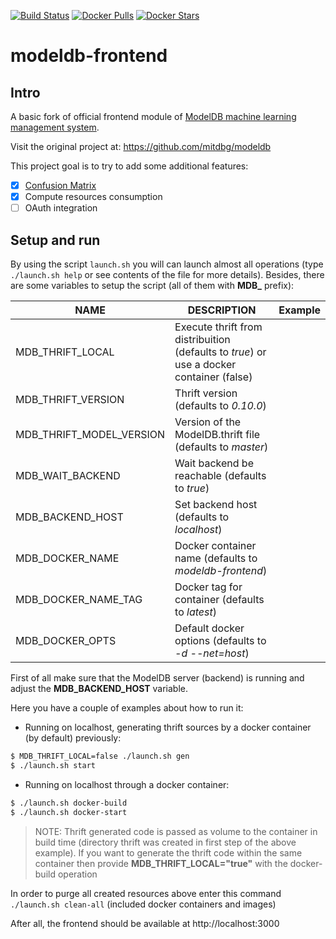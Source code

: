 [![Build Status](https://travis-ci.org/engapa/modeldb-frontend.svg)](https://travis-ci.org/engapa/modeldb-frontend)
[![Docker Pulls](https://img.shields.io/docker/pulls/engapa/modeldb-frontend.svg)](https://hub.docker.com/r/engapa/modeldb-frontend/)
[![Docker Stars](https://img.shields.io/docker/stars/engapa/modeldb-frontend.svg)](https://hub.docker.com/r/engapa/modeldb-frontend/)

# modeldb-frontend

## Intro

A basic fork of official frontend module of [ModelDB machine learning management system](http://modeldb.csail.mit.edu).

Visit the original project at:  https://github.com/mitdbg/modeldb

This project goal is to try to add some additional features:

- [x] [Confusion Matrix](https://www.google.es/url?sa=t&rct=j&q=&esrc=s&source=web&cd=1&cad=rja&uact=8&ved=0ahUKEwjr9YCtuqzYAhWEShQKHdvzDOoQFggnMAA&url=https%3A%2F%2Fen.wikipedia.org%2Fwiki%2FConfusion_matrix&usg=AOvVaw1sC8cquKC7ZuBe4qQXFbe5)
- [x] Compute resources consumption
- [ ] OAuth integration

## Setup and run

By using the script `launch.sh` you will can launch almost all operations (type `./launch.sh help` or see contents of the file for more details).
Besides, there are some variables to setup the script (all of them with **MDB_** prefix):

NAME                    | DESCRIPTION                 |         Example
------------------------|-----------------------------|-----------------------------
MDB_THRIFT_LOCAL        | Execute thrift from distribuition (defaults to *true*) or use a docker container (false)
MDB_THRIFT_VERSION      | Thrift version (defaults to *0.10.0*)
MDB_THRIFT_MODEL_VERSION| Version of the ModelDB.thrift file (defaults to *master*)
MDB_WAIT_BACKEND        | Wait backend be reachable (defaults to *true*)
MDB_BACKEND_HOST        | Set backend host (defaults to *localhost*)
MDB_DOCKER_NAME         | Docker container name (defaults to *modeldb-frontend*)
MDB_DOCKER_NAME_TAG     | Docker tag for container (defaults to *latest*)
MDB_DOCKER_OPTS         | Default docker options (defaults to *-d --net=host*)

First of all make sure that the ModelDB server (backend) is running and adjust the **MDB_BACKEND_HOST** variable.

Here you have a couple of examples about how to run it:

- Running on localhost, generating thrift sources by a docker container (by default) previously:

```sh
$ MDB_THRIFT_LOCAL=false ./launch.sh gen
$ ./launch.sh start
```

- Running on localhost through a docker container:
```sh
$ ./launch.sh docker-build
$ ./launch.sh docker-start
```
>NOTE: Thrift generated code is passed as volume to the container in build time (directory thrift was created in first step of the above example).
 If you want to generate the thrift code within the same container then provide **MDB_THRIFT_LOCAL="true"** with the docker-build operation

In order to purge all created resources above enter this command `./launch.sh clean-all` (included docker containers and images)

After all, the frontend should be available at http://localhost:3000
